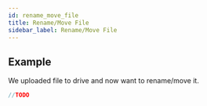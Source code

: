 ```yaml
---
id: rename_move_file
title: Rename/Move File
sidebar_label: Rename/Move File
---
```


## Example
We uploaded file to drive and now want to rename/move it.

```go
//TODO
```
